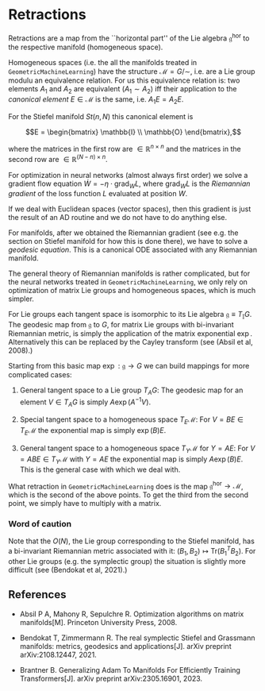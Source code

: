 # Retractions

Retractions are a map from the ``horizontal part'' of the Lie algebra $\mathfrak{g}^\mathrm{hor}$ to the respective manifold (homogeneous space).

Homogeneous spaces (i.e. the all the manifolds treated in `GeometricMachineLearning`) have the structure $\mathcal{M} = G/\sim$, i.e. are a Lie group modulu an equivalence relation.  For us this equivalence relation is: two elements $A_1$ and $A_2$ are equivalent ($A_1 \sim A_2$) iff their application to the *canonical element* $E\in\mathcal{M}$ is the same, i.e. $A_1E = A_2E$. 

For the Stiefel manifold $St(n,N)$ this canonical element is 
```math
E = \begin{bmatrix}
    \mathbb{I}  \\
    \mathbb{O}
\end{bmatrix},
```
where the matrices in the first row are $\in\mathbb{R}^{n\times{}n}$ and the matrices in the second row are $\in\mathbb{R}^{(N-n)\times{}n}$.

For optimization in neural networks (almost always first order) we solve a gradient flow equation $\dot{W} = -\eta\cdot\mathrm{grad}_WL$, where $\mathrm{grad}_WL$ is the *Riemannian gradient* of the loss function $L$ evaluated at position $W$.

If we deal with Euclidean spaces (vector spaces), then this gradient is just the result of an AD routine and we do not have to do anything else. 

For manifolds, after we obtained the Riemannian gradient (see e.g. the section on Stiefel manifold for how this is done there), we have to solve a *geodesic equation*. This is a canonical ODE associated with any Riemannian manifold. 

The general theory of Riemannian manifolds is rather complicated, but for the neural networks treated in `GeometricMachineLearning`, we only rely on optimization of matrix Lie groups and homogeneous spaces, which is much simpler. 

For Lie groups each tangent space is isomorphic to its Lie algebra $\mathfrak{g}\equiv{}T_\mathbb{I}G$. The geodesic map from $\mathfrak{g}$ to $G$, for matrix Lie groups with bi-invariant Riemannian metric, is simply the application of the matrix exponential $\exp$. Alternatively this can be replaced by the Cayley transform (see (Absil et al, 2008).)
 
Starting from this basic map $\exp:\mathfrak{g}\to{}G$ we can build mappings for more complicated cases: 

1. General tangent space to a Lie group $T_AG$: The geodesic map for an element $V\in{}T_AG$ is simply $A\exp(A^{-1}V)$.

2. Special tangent space to a homogeneous space $T_E\mathcal{M}$: For $V=BE\in{}T_E\mathcal{M}$ the exponential map is simply $\exp(B)E$. 

3. General tangent space to a homogeneous space $T_Y\mathcal{M}$ for $Y = AE$: For $V=ABE\in{}T_Y\mathcal{M}$ with $Y = AE$ the exponential map is simply $A\exp(B)E$. This is the general case with which we deal with.  

What retraction in `GeometricMachineLearning` does is the map $\mathfrak{g}^\mathrm{hor}\to\mathcal{M}$, which is the second of the above points. To get the third from the second point, we simply have to multiply with a matrix. 


### Word of caution

Note that the $O(N)$, the Lie group corresponding to the Stiefel manifold, has a bi-invariant Riemannian metric associated with it: $(B_1,B_2)\mapsto \mathrm{Tr}(B_1^TB_2)$.
For other Lie groups (e.g. the symplectic group) the situation is slightly more difficult (see (Bendokat et al, 2021).)

## References 

- Absil P A, Mahony R, Sepulchre R. Optimization algorithms on matrix manifolds[M]. Princeton University Press, 2008.

- Bendokat T, Zimmermann R. The real symplectic Stiefel and Grassmann manifolds: metrics, geodesics and applications[J]. arXiv preprint arXiv:2108.12447, 2021.

- Brantner B. Generalizing Adam To Manifolds For Efficiently Training Transformers[J]. arXiv preprint arXiv:2305.16901, 2023.